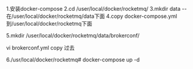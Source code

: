 1.安装docker-compose
2.cd /user/local/docker/rocketmq/
3.mkdir data -- 在/user/local/docker/rocketmq/data下面
4.copy docker-compose.yml到/user/local/docker/rocketmq下面

5.mkdir  /user/local/docker/rocketmq/data/brokerconf/

vi brokerconf.yml
copy 过去

6./usr/local/docker/rocketmq# docker-compose up -d

